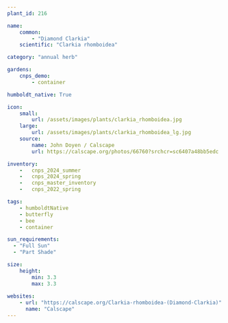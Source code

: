 ```yaml
---
plant_id: 216 

name: 
    common: 
        - "Diamond Clarkia"  
    scientific: "Clarkia rhomboidea"  

category: "annual herb"

gardens:
    cnps_demo:
        - container

humboldt_native: True

icon: 
    small: 
        url: /assets/images/plants/clarkia_rhomboidea.jpg 
    large: 
        url: /assets/images/plants/clarkia_rhomboidea_lg.jpg 
    source: 
        name: John Doyen / Calscape 
        url: https://calscape.org/photos/66760?srchcr=sc6407a48bb5edc 

inventory: 
    -   cnps_2024_summer
    -   cnps_2024_spring
    -   cnps_master_inventory
    -   cnps_2022_spring

tags: 
    - humboldtNative
    - butterfly
    - bee
    - container

sun_requirements:
  - "Full Sun"
  - "Part Shade"

size:
    height: 
        min: 3.3
        max: 3.3
 
websites:
    - url: "https://calscape.org/Clarkia-rhomboidea-(Diamond-Clarkia)"
      name: "Calscape"
---
```

